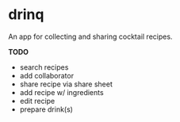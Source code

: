 # drinq

An app for collecting and sharing cocktail recipes.

**TODO**
- search recipes
- add collaborator
- share recipe via share sheet
- add recipe w/ ingredients
- edit recipe
- prepare drink(s)
